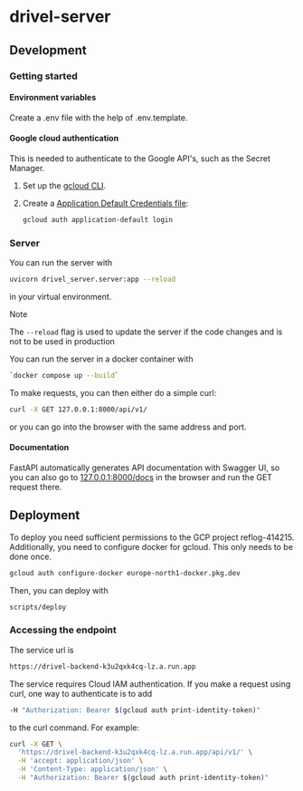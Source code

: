 # drivel-server

## Development

### Getting started

#### Environment variables

Create a .env file with the help of .env.template.

#### Google cloud authentication

This is needed to authenticate to the Google API's, such as the Secret Manager.

1. Set up the [gcloud CLI](https://cloud.google.com/sdk/docs/install).

2. Create a [Application Default Credentials file](https://cloud.google.com/docs/authentication/provide-credentials-adc#google-idp):

   ```bash
   gcloud auth application-default login
   ```

### Server

You can run the server with

```bash
uvicorn drivel_server.server:app --reload
```

in your virtual environment.

> [!NOTE]
> The `--reload` flag is used to update the server if the code changes
> and is not to be used in production

You can run the server in a docker container with

```bash
`docker compose up --build`
```

To make requests, you can then either do a simple curl:

```bash
curl -X GET 127.0.0.1:8000/api/v1/
```

or you can go into the browser with the same address and port.

#### Documentation

FastAPI automatically generates API documentation with Swagger UI, so you can
also go to [127.0.0.1:8000/docs](http://127.0.0.1:8000/docs) in the browser and run
the GET request there.

## Deployment

To deploy you need sufficient permissions to the GCP project reflog-414215.
Additionally, you need to configure docker for gcloud. This only needs to be done once.

   ```bash
   gcloud auth configure-docker europe-north1-docker.pkg.dev
   ```

Then, you can deploy with

   ```bash
   scripts/deploy
   ```


### Accessing the endpoint

The service url is

   ```bash
   https://drivel-backend-k3u2qxk4cq-lz.a.run.app
   ```

The service requires Cloud IAM authentication. If you make a request using curl,
one way to authenticate is to add

   ```bash
   -H "Authorization: Bearer $(gcloud auth print-identity-token)"
   ```

to the curl command. For example:

```bash
curl -X GET \
  'https://drivel-backend-k3u2qxk4cq-lz.a.run.app/api/v1/' \
  -H 'accept: application/json' \
  -H 'Content-Type: application/json' \
  -H "Authorization: Bearer $(gcloud auth print-identity-token)"
```
